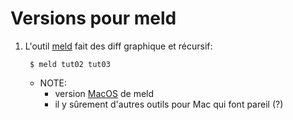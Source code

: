 # Versions pour meld

1. L'outil [meld](https://meldmerge.org/) fait des diff graphique et récursif:

        $ meld tut02 tut03

    * NOTE: 
        * version [MacOS](mel://github.com/yousseb/meld/releases/) de meld
        * il y sûrement d'autres outils pour Mac qui font pareil (?)




